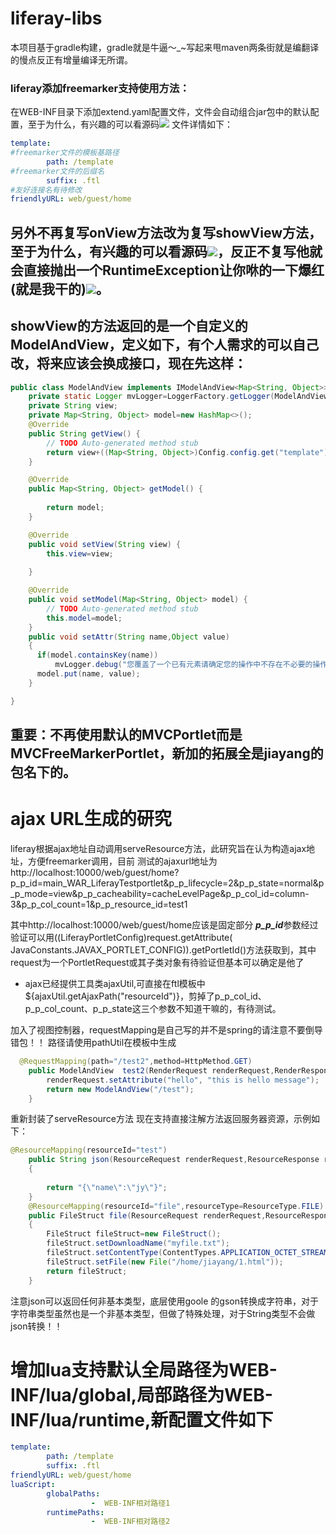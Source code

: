 # liferay-libs
本项目基于gradle构建，gradle就是牛逼～_~写起来甩maven两条街就是编翻译的慢点反正有增量编译无所谓。
### liferay添加freemarker支持使用方法：
在WEB-INF目录下添加extend.yaml配置文件，文件会自动组合jar包中的默认配置，至于为什么，有兴趣的可以看源码![](https://ss0.bdstatic.com/70cFvHSh_Q1YnxGkpoWK1HF6hhy/it/u=898286550,2901399876&fm=26&gp=0.jpg)
文件详情如下：
``` yaml
template:
#freemarker文件的模板基路径
        path: /template
#freemarker文件的后缀名
        suffix: .ftl
#友好连接名有待修改
friendlyURL: web/guest/home
```
## 另外不再复写onView方法改为复写showView方法，至于为什么，有兴趣的可以看源码![](https://ss0.bdstatic.com/70cFvHSh_Q1YnxGkpoWK1HF6hhy/it/u=898286550,2901399876&fm=26&gp=0.jpg)，反正不复写他就会直接抛出一个RuntimeException让你咻的一下爆红(就是我干的)![](https://ss0.bdstatic.com/70cFvHSh_Q1YnxGkpoWK1HF6hhy/it/u=898286550,2901399876&fm=26&gp=0.jpg)。

## showView的方法返回的是一个自定义的ModelAndView，定义如下，有个人需求的可以自己改，将来应该会换成接口，现在先这样：
``` java
public class ModelAndView implements IModelAndView<Map<String, Object>> {
	private static Logger mvLogger=LoggerFactory.getLogger(ModelAndView.class);
	private String view;
	private Map<String, Object> model=new HashMap<>();
	@Override
	public String getView() {
		// TODO Auto-generated method stub
		return view+((Map<String, Object>)Config.config.get("template")).get("suffix");
	}

	@Override
	public Map<String, Object> getModel() {
		
		return model;
	}

	@Override
	public void setView(String view) {
		this.view=view;
		
	}

	@Override
	public void setModel(Map<String, Object> model) {
		// TODO Auto-generated method stub
		this.model=model;
	}
	public void setAttr(String name,Object value)
	{
	  if(model.containsKey(name))
		  mvLogger.debug("您覆盖了一个已有元素请确定您的操作中不存在不必要的操作，这可能降低程序的效率，键值为：{}",name);
	  model.put(name, value);
	}

}
```

## 重要：不再使用默认的MVCPortlet而是MVCFreeMarkerPortlet，新加的拓展全是jiayang的包名下的。


# ajax URL生成的研究
liferay根据ajax地址自动调用serveResource方法，此研究旨在认为构造ajax地址，方便freemarker调用，目前
测试的ajaxurl地址为http://localhost:10000/web/guest/home?p_p_id=main_WAR_LiferayTestportlet&p_p_lifecycle=2&p_p_state=normal&p_p_mode=view&p_p_cacheability=cacheLevelPage&p_p_col_id=column-3&p_p_col_count=1&p_p_resource_id=test1

其中http://localhost:10000/web/guest/home应该是固定部分
***p_p_id***参数经过验证可以用((LiferayPortletConfig)request.getAttribute(
JavaConstants.JAVAX_PORTLET_CONFIG)).getPortletId()方法获取到，其中request为一个PortletRequest或其子类对象有待验证但基本可以确定是他了

* ajax已经提供工具类ajaxUtil,可直接在ftl模板中${ajaxUtil.getAjaxPath("resourceId")}，剪掉了p_p_col_id、p_p_col_count、p_p_state这三个参数不知道干嘛的，有待测试。


加入了视图控制器，requestMapping是自己写的并不是spring的请注意不要倒导错包！！
路径请使用pathUtil在模板中生成
``` java
  @RequestMapping(path="/test2",method=HttpMethod.GET)
	public ModelAndView  test2(RenderRequest renderRequest,RenderResponse response){
		renderRequest.setAttribute("hello", "this is hello message");
		return new ModelAndView("/test");
	}
```
重新封装了serveResource方法
现在支持直接注解方法返回服务器资源，示例如下：
``` java
@ResourceMapping(resourceId="test")
	public String json(ResourceRequest renderRequest,ResourceResponse renderResponse)
	{
		
		return "{\"name\":\"jy\"}";
	}
	@ResourceMapping(resourceId="file",resourceType=ResourceType.FILE)
	public FileStruct file(ResourceRequest renderRequest,ResourceResponse renderResponse)
	{
		FileStruct fileStruct=new FileStruct();
		fileStruct.setDownloadName("myfile.txt");
		fileStruct.setContentType(ContentTypes.APPLICATION_OCTET_STREAM);
		fileStruct.setFile(new File("/home/jiayang/1.html"));
		return fileStruct;
	}


```
注意json可以返回任何非基本类型，底层使用goole 的gson转换成字符串，对于字符串类型虽然也是一个非基本类型，但做了特殊处理，对于String类型不会做json转换！！



# 增加lua支持默认全局路径为WEB-INF/lua/global,局部路径为WEB-INF/lua/runtime,新配置文件如下
``` yaml
template:
        path: /template
        suffix: .ftl
friendlyURL: web/guest/home
luaScript: 
        globalPaths:
                  -  WEB-INF相对路径1
        runtimePaths:
                  -  WEB-INF相对路径2

``` 
